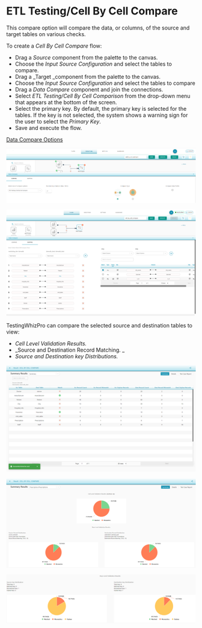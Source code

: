 # ETL Testing/Cell By Cell Compare

This compare option will compare the data, or columns, of the source and target tables on various checks.

To create a _Cell By Cell Compare_ flow:

* Drag a _Source_ component from the palette to the canvas.
* Choose the _Input Source Configuration_ and select the tables to compare.
* Drag a _Target _component from the palette to the canvas.
* Choose the _Input Source Configuration_ and select the tables to compare 
* Drag a _Data Compare_ component and join the connections. 
* Select _ETL Testing/Cell By Cell Comparison_ from the drop-down menu that appears at the bottom of the screen.
* Select the primary key. By default, the primary key is selected for the tables. If the key is not selected, the system shows a warning sign for the user to select the _Primary Key_.
* Save and execute the flow.

[Data Compare Options](https://app.gitbook.com/@dataq/s/docs/flows/untitled-1/compare-cell-by-cell/cell-by-cell-compare/sql-transformation)

![ETL Testing/Cell By Cell Compare](../../../../../.gitbook/assets/cellbycell.png)

![Cell By Cell Compare Tables Mapping](../../../../../.gitbook/assets/mapping.png)

TestingWhizPro can compare the selected source and destination tables to view:

* _Cell Level Validation Results._
* _Source and Destination Record Matching. _
* _Source and Destination key Distributions._

![Cell By Cell Compare Summary Results](<../../../../../.gitbook/assets/image (11).png>)

![Cell and Row Level Validation Results](../../../../../.gitbook/assets/cell_row_level_validation_results.png)

![Keys Level Validation Results](../../../../../.gitbook/assets/keys_level_validation_results.png)
